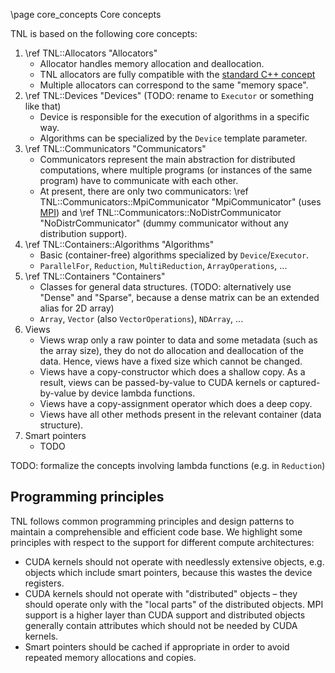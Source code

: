 \page core_concepts  Core concepts

TNL is based on the following core concepts:

1. \ref TNL::Allocators "Allocators"
   - Allocator handles memory allocation and deallocation.
   - TNL allocators are fully compatible with the
     [standard C++ concept](https://en.cppreference.com/w/cpp/named_req/Allocator)
   - Multiple allocators can correspond to the same "memory space".
2. \ref TNL::Devices "Devices"
   (TODO: rename to `Executor` or something like that)
   - Device is responsible for the execution of algorithms in a specific way.
   - Algorithms can be specialized by the `Device` template parameter.
3. \ref TNL::Communicators "Communicators"
   - Communicators represent the main abstraction for distributed computations,
     where multiple programs (or instances of the same program) have to
     communicate with each other.
   - At present, there are only two communicators:
     \ref TNL::Communicators::MpiCommunicator "MpiCommunicator"
     (uses [MPI](https://en.wikipedia.org/wiki/Message_Passing_Interface)) and
     \ref TNL::Communicators::NoDistrCommunicator "NoDistrCommunicator"
     (dummy communicator without any distribution support).
4. \ref TNL::Containers::Algorithms "Algorithms"
   - Basic (container-free) algorithms specialized by `Device`/`Executor`.
   - `ParallelFor`, `Reduction`, `MultiReduction`, `ArrayOperations`, ...
5. \ref TNL::Containers "Containers"
   - Classes for general data structures.
     (TODO: alternatively use "Dense" and "Sparse", because a dense matrix can
     be an extended alias for 2D array)
   - `Array`, `Vector` (also `VectorOperations`), `NDArray`, ...
6. Views
   - Views wrap only a raw pointer to data and some metadata (such as the array
     size), they do not do allocation and deallocation of the data. Hence, views
     have a fixed size which cannot be changed.
   - Views have a copy-constructor which does a shallow copy. As a result, views
     can be passed-by-value to CUDA kernels or captured-by-value by device
     lambda functions.
   - Views have a copy-assignment operator which does a deep copy.
   - Views have all other methods present in the relevant container (data
     structure).
7. Smart pointers
   - TODO

TODO: formalize the concepts involving lambda functions (e.g. in `Reduction`)

## Programming principles

TNL follows common programming principles and design patterns to maintain a
comprehensible and efficient code base. We highlight some principles with
respect to the support for different compute architectures:

- CUDA kernels should not operate with needlessly extensive objects, e.g.
  objects which include smart pointers, because this wastes the device
  registers.
- CUDA kernels should not operate with "distributed" objects – they should
  operate only with the "local parts" of the distributed objects. MPI support is
  a higher layer than CUDA support and distributed objects generally contain
  attributes which should not be needed by CUDA kernels.
- Smart pointers should be cached if appropriate in order to avoid repeated
  memory allocations and copies.
